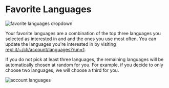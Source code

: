  # Favorite Languages

![favorite languages dropdown](/images/misc/favorite-languages-dropdown.png)

Your favorite languages are a combination of the top three languages you selected as interested in and and the ones you use most often. You can update the languages you're interested in by visiting [repl.it/~/cli/account/languages?run=1](https://repl.it/~/cli/account/languages?run=1).

If you do not pick at least three languages, the remaining languages will be automatically chosen at random for you. For example, if you decide to only choose two languages, we will choose a third for you.

![account languages](/images/misc/account-languages.png)
